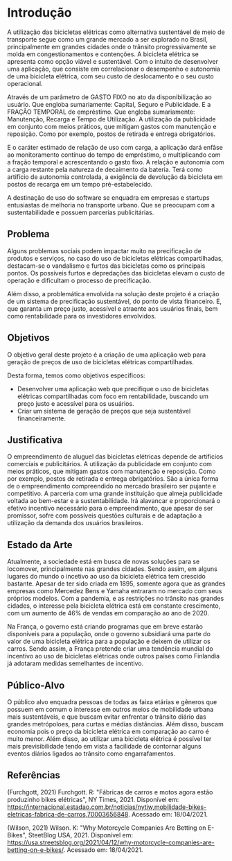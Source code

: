 # Introdução


A utilização das bicicletas elétricas como alternativa sustentável de meio de transporte segue como um grande mercado a ser explorado no Brasil, principalmente em grandes cidades onde o trânsito progressivamente se molda em congestionamentos e contenções. A bicicleta elétrica se apresenta como opção viável e sustentável. 
Com o intuito de desenvolver uma aplicação, que consiste em correlacionar o desempenho e autonomia de uma bicicleta elétrica, com seu custo de deslocamento e o seu custo operacional. 

Através de um parâmetro de GASTO FIXO no ato da disponibilização ao usuário. Que engloba sumariamente: Capital, Seguro e Publicidade. E a FRAÇÃO TEMPORAL de empréstimo. Que engloba sumariamente: Manutenção, Recarga e Tempo de Utilização.
A utilização da publicidade em conjunto com meios práticos, que mitigam gastos com manutenção e reposição. Como por exemplo, postos de retirada e entrega obrigatórios.

E o caráter estimado de relação de uso com carga, a aplicação dará enfâse ao monitoramento contínuo do tempo de empréstimo, o multiplicando com a fração temporal e acrescentando o gasto fixo. A relação e autonomia com a carga restante pela natureza de decaimento da bateria. Terá como artifício de autonomia controlada, a exigência de devolução da bicicleta em postos de recarga em um tempo pré-estabelecido.

A destinação de uso do software se enquadra em empresas e startups entusiastas de melhoria no transporte urbano. Que se preocupam com a sustentabilidade e possuem parcerias publicitárias.


## Problema

Alguns problemas sociais podem impactar muito na precificação de produtos e serviços, no caso do uso de bicicletas elétricas compartilhadas, destacam-se o vandalismo e furtos das bicicletas como os principais pontos. Os possíveis furtos e depredações das bicicletas elevam o custo de operação e dificultam o processo de precificação. 

Além disso, a problemática envolvida na solução deste projeto é a criação de um sistema de precificação sustentável, do ponto de vista financeiro. E, que garanta um preço justo, acessível e atraente aos usuários finais, bem como rentabilidade para os investidores envolvidos. 


## Objetivos

O objetivo geral deste projeto é a criação de uma aplicação web para geração de preços de uso de bicicletas elétricas compartilhadas.

Desta forma, temos como objetivos específicos: 
* Desenvolver uma aplicação web que precifique o uso de bicicletas elétricas compartilhadas com foco em rentabilidade, buscando um preço justo e acessível para os usuários. 
* Criar um sistema de geração de preços que seja sustentável financeiramente.


## Justificativa

O empreendimento de aluguel das bicicletas elétricas depende de artifícios comerciais e publicitários. A utilização da publicidade em conjunto com meios práticos, que mitigam gastos com manutenção e reposição. Como por exemplo, postos de retirada e entrega obrigatórios. São a única forma de o empreendimento compreendido no mercado brasileiro ser pujante e competitivo. A parceria com uma grande instituição que almeja publicidade voltada ao bem-estar e a sustentabilidade. Irá alavancar e proporcionará o efetivo incentivo necessário para o empreendimento, que apesar de ser promissor, sofre com possíveis questões culturais e de adaptação a utilização da demanda dos usuários brasileiros.

## Estado da Arte

Atualmente, a sociedade está em busca de novas soluções para se locomover, principalmente nas grandes cidades. Sendo assim, em alguns lugares do mundo o incetivo ao uso da bicicleta elétrica tem crescido bastante. Apesar de ter sido criada em 1895, somente agora que as grandes empresas como Mercedez Bens e Yamaha entraram no mercado com seus próprios modelos. Com a pandemia, e as restrições no trânsito nas grandes cidades, o interesse pela bicicleta elétrica está em constante crescimento, com um aumento de 46% de vendas em comparação ao ano de 2020.

Na França, o governo está criando programas que em breve estarão disponíveis para a população, onde o governo subsidiará uma parte do valor de uma bicicleta elétrica para a população e deixem de utilizar os carros. Sendo assim, a França pretende criar uma tendência mundial do incentivo ao uso de bicicletas elétricas onde outros países como Finlandia já adotaram medidas semelhantes de incentivo.


## Público-Alvo

O público alvo enquadra pessoas de todas as faixa etárias e gêneros que possuem em comum o interesse em outros meios de mobilidade urbana mais sustentáveis, e que buscam evitar enfrentar o trânsito diário das grandes metrópoloes, para curtas e médias distâncias. Além disso, buscam economia pois o preço da bicicleta elétrica em comparação ao carro é muito menor. Além disso, ao utilizar uma bicicleta elétrica é possível ter mais previsibilidade tendo em vista a facilidade de contornar alguns eventos diários ligados ao trânsito como engarrafamentos.


## Referências

(Furchgott, 2021) Furchgott. R: "Fábricas de carros e motos agora estão produzinho bikes elétricas", NY Times, 2021. Disponível em: 
https://internacional.estadao.com.br/noticias/nytiw,mobilidade-bikes-eletricas-fabrica-de-carros,70003656848. Acessado em: 18/04/2021.

(Wilson, 2021) Wilson. K: "Why Motorcycle Companies Are Betting on E-Bikes", SteetBlog USA, 2021. Disponível em:
https://usa.streetsblog.org/2021/04/12/why-motorcycle-companies-are-betting-on-e-bikes/. Acessado em: 18/04/2021.
